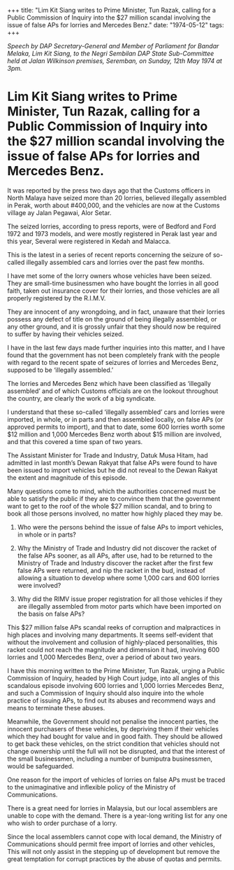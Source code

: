 +++ 
title: "Lim Kit Siang writes to Prime Minister, Tun Razak, calling for a Public Commission of Inquiry into the $27 million scandal involving the issue of false APs for lorries and Mercedes Benz."
date: "1974-05-12"
tags:
+++

_Speech by DAP Secretary-General and Member of Parliament for Bandar Melaka, Lim Kit Siang, to the Negri Sembilan DAP State Sub-Committee held at Jalan Wilkinson premises, Seremban, on Sunday, 12th May 1974 at 3pm._

# Lim Kit Siang writes to Prime Minister, Tun Razak, calling for a Public Commission of Inquiry into the $27 million scandal involving the issue of false APs for lorries and Mercedes Benz.

It was reported by the press two days ago that the Customs officers in North Malaya have seized more than 20 lorries, believed illegally assembled in Perak, worth about #400,000, and the vehicles are now at the Customs village ay Jalan Pegawai, Alor Setar.

The seized lorries, according to press reports, were of Bedford and Ford 1972 and 1973 models, and were mostly registered in Perak last year and this year, Several were registered in Kedah and Malacca.</u>

This is the latest in a series of recent reports concerning the seizure of so-called illegally assembled cars and lorries over the past few months.

I have met some of the lorry owners whose vehicles have been seized. They are small-time businessmen who have bought the lorries in all good faith, taken out insurance cover for their lorries, and those vehicles are all properly registered by the R.I.M.V.

They are innocent of any wrongdoing, and in fact, unaware that their lorries possess any defect of title on the ground of being illegally assembled, or any other ground, and it is grossly unfair that they should now be required to suffer by having their vehicles seized. 

I have in the last few days made further inquiries into this matter, and I have found that the government has not been completely frank with the people with regard to the recent spate of seizures of lorries and Mercedes Benz, supposed to be ‘illegally assembled.’

The lorries and Mercedes Benz which have been classified as ‘illegally assembled’ and of which Customs officials are on the lookout throughout the country, are clearly the work of a big syndicate.

I understand that these so-called ‘illegally assembled’ cars and lorries were imported, in whole, or in parts and then assembled locally, on false APs (or approved permits to import), and that to date, some 600 lorries worth some $12 million and 1,000 Mercedes Benz worth about $15 million are involved, and that this covered a time span of two years.

The Assistant Minister for Trade and Industry, Datuk Musa Hitam, had admitted in last month’s Dewan Rakyat that false APs were found to have been issued to import vehicles but he did not reveal to the Dewan Rakyat the extent and magnitude of this episode.

Many questions come to mind, which the authorities concerned must be able to satisfy the public if they are to convince them that the government want to get to the roof of the whole $27 million scandal, and to bring to book all those persons involved, no matter how highly placed they may be. 



1.	Who were the persons behind the issue of false APs to import vehicles, in whole or in parts?

2.	Why the Ministry of Trade and Industry did not discover the racket of the false APs sooner, as all 
APs, after use, had to be returned to the Ministry of Trade and Industry discover the racket after the first few false APs were returned, and nip the racket in the bud, instead of allowing a situation to develop where some 1,000 cars and 600 lorries were involved?

3.	Why did the RIMV issue proper registration for all those vehicles if they are illegally assembled 
from motor parts which have been imported on the basis on false APs?

This $27 million false APs scandal reeks of corruption and malpractices in high places and involving many departments. It seems self-evident that without the involvement and collusion of highly-placed personalities, this racket could not reach the magnitude and dimension it had, involving 600 lorries and 1,000 Mercedes Benz, over a period of about two years.

I have this morning written to the Prime Minister, Tun Razak, urging a Public Commission of Inquiry, headed by High Court judge, into all angles of this scandalous episode involving 600 lorries and 1,000 lorries Mercedes Benz, and such a Commission of Inquiry should also inquire into the whole practice of issuing APs, to find out its abuses and recommend ways and means to terminate these abuses.

Meanwhile, the Government should not penalise the innocent parties, the innocent purchasers of these vehicles, by depriving them if their vehicles which they had bought for value and in good faith. They should be allowed to get back these vehicles, on the strict condition that vehicles should not change ownership until the full will not be disrupted, and that the interest of the small businessmen, including a number of bumiputra businessmen, would be safeguarded.

One reason for the import of vehicles of lorries on false APs must be traced to the unimaginative and inflexible policy of the Ministry of Communications.

There is a great need for lorries in Malaysia, but our local assemblers are unable to cope with the demand. There is a year-long writing list for any one who wish to order purchase of a lorry.

Since the local assemblers cannot cope with local demand, the Ministry of Communications should permit free import of lorries and other vehicles, This will not only assist in the stepping up of development but remove the great temptation for corrupt practices by the abuse of quotas and permits.
 
